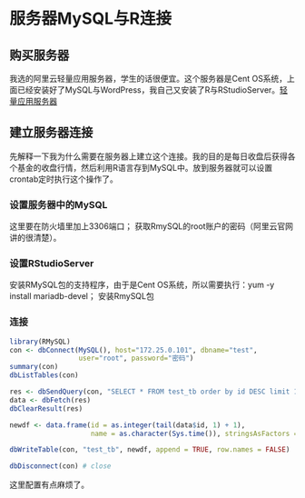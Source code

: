 服务器MySQL与R连接
================

## 购买服务器

我选的阿里云轻量应用服务器，学生的话很便宜。这个服务器是Cent
OS系统，上面已经安装好了MySQL与WordPress，我自己又安装了R与RStudioServer。[轻量应用服务器](https://www.aliyun.com/product/swas?spm=5176.229592.h2v3icoap.16.79cd3d92QBEiwG)

## 建立服务器连接

先解释一下我为什么需要在服务器上建立这个连接。我的目的是每日收盘后获得各个基金的收盘行情，然后利用R语言存到MySQL中。放到服务器就可以设置crontab定时执行这个操作了。

### 设置服务器中的MySQL

这里要在防火墙里加上3306端口； 获取RmySQL的root账户的密码（阿里云官网讲的很清楚）。

### 设置RStudioServer

安装RMySQL包的支持程序，由于是Cent OS系统，所以需要执行：yum -y install mariadb-devel；
安装RmySQL包

### 连接

``` r
library(RMySQL)
con <- dbConnect(MySQL(), host="172.25.0.101", dbname="test",
                 user="root", password="密码")
summary(con)
dbListTables(con)

res <- dbSendQuery(con, "SELECT * FROM test_tb order by id DESC limit 1")
data <- dbFetch(res)
dbClearResult(res)

newdf <- data.frame(id = as.integer(tail(data$id, 1) + 1),
                    name = as.character(Sys.time()), stringsAsFactors = FALSE)

dbWriteTable(con, "test_tb", newdf, append = TRUE, row.names = FALSE)

dbDisconnect(con) # close
```

这里配置有点麻烦了。
